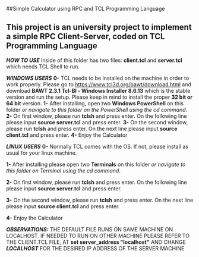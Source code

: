 ##Simple Calculator using RPC and TCL Programming Language

This project is an university project to implement a **simple RPC Client-Server**, coded on **TCL Programming Language**
-----------------------------------------------------------------------
**_HOW TO USE_**
Inside of this folder has two files: **client.tcl** and **server.tcl** which needs TCL Shell to run.

**_WINDOWS USERS_**
**0-** TCL needs to be installed on the machine in order to work properly. Please go to https://www.tcl3d.org/bawt/download.html and download **BAWT 2.3.1 Tcl-Bl - Windows Installer 8.6.13** which is the stable version and run the setup. Please keep in mind to install the proper **32 bit or 64 bit** version.
**1-** After installing, open two **Windows PowerShell** on this folder _or navigate to this folder on the PowerShell using the cd command_.
**2-** On first window, please run **tclsh** and press enter. On the following line please input **source server.tcl** and press enter.
**3-** On the second window, please run **tclsh** and press enter. On the next line please input **source client.tcl** and press enter.
**4-** Enjoy the Calculator

**_LINUX USERS_**
**0-** Normally TCL comes with the OS. If not, please install as usual for your linux machine.

**1-** After installing please open two **Terminals** on this folder _or navigate to this folder on Terminal using the cd command_.

**2-** On first window, please run **tclsh** and press enter. On the following line please input **source server.tcl** and press enter.

**3-** On the second window, please run **tclsh** and press enter. On the next line please input **source client.tcl** and press enter.

**4-** Enjoy the Calculator

**_OBSERVATIONS:_**
THE DEFAULT FILE RUNS ON SAME MACHINE ON LOCALHOST. IF NEEDED TO RUN ON OTHER MACHINE PLEASE REFER TO THE CLIENT.TCL FILE, AT **set server_address "localhost"** AND CHANGE **_LOCALHOST_** FOR THE DESIRED IP ADDRESS OF THE SERVER MACHINE
